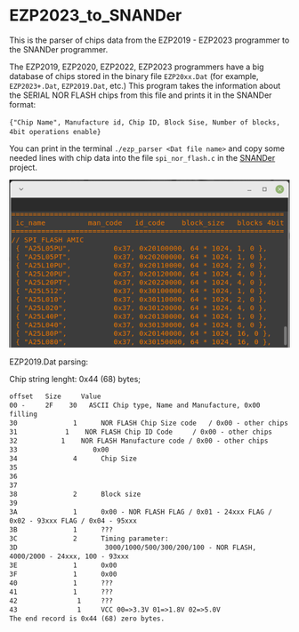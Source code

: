 # EZP2023_to_SNANDer
This is the parser of chips data from the EZP2019 - EZP2023 programmer to the SNANDer programmer.

The EZP2019, EZP2020, EZP2022, EZP2023 programmers have a big database of chips 
stored in the binary file `EZP20xx.Dat` (for example, `EZP2023+.Dat`, `EZP2019.Dat`, etc.) 
This program takes the information about the SERIAL NOR FLASH chips from this file 
and prints it in the SNANDer format:

`{"Chip Name", Manufacture id, Chip ID, Block Sise, Number of blocks, 4bit operations enable}`

You can print in the terminal `./ezp_parser <Dat file name>` and copy some needed lines with chip data into the file `spi_nor_flash.c` 
in the [SNANDer](https://github.com/McMCCRU/SNANDer) project.  

 ![The screenshot](https://github.com/bigbigmdm/EZP2023_to_SNANDer/raw/main/ezp_parser.png)  

EZP2019.Dat parsing:

Chip string lenght: 0x44 (68) bytes;

```
offset	 Size	  Value
00 -     2F	   30	ASCII Chip type, Name and Manufacture, 0x00 filling
30 			    1	   NOR FLASH Chip Size code   / 0x00 - other chips
31		      1    NOR FLASH Chip ID Code     / 0x00 - other chips
32 		     1    NOR FLASH Manufacture code / 0x00 - other chips
33	 		         0x00
34 			    4	   Chip Size
35 	
36 	  
37 
38 			    2	   Block size
39 
3A 			    1	   0x00 - NOR FLASH FLAG / 0x01 - 24xxx FLAG / 0x02 - 93xxx FLAG / 0x04 - 95xxx
3B 			    1	   ???
3C 			    2	   Timing parameter:
3D 				        3000/1000/500/300/200/100 - NOR FLASH, 4000/2000 - 24xxx, 100 - 93xxx
3E 			    1	   0x00
3F 			    1	   0x00
40 			    1	   ???
41 			    1	   ???
42			     1	   ???
43			     1	   VCC 00=>3.3V 01=>1.8V 02=>5.0V
The end record is 0x44 (68) zero bytes.
```
